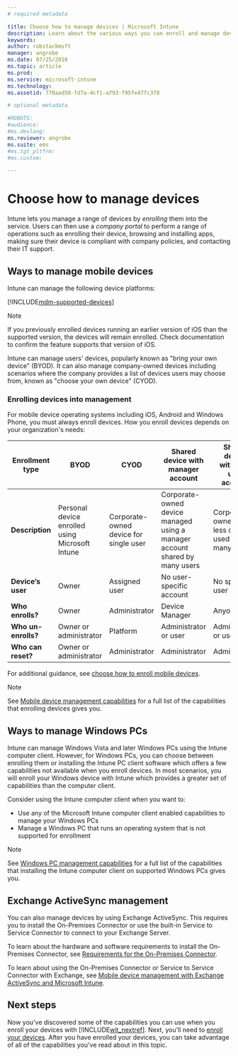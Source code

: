 ```yaml
---
# required metadata

title: Choose how to manage devices | Microsoft Intune
description: Learn about the various ways you can enroll and manage devices.
keywords:
author: robstackmsft
manager: angrobe
ms.date: 07/25/2016
ms.topic: article
ms.prod:
ms.service: microsoft-intune
ms.technology:
ms.assetid: 770aad50-fd7a-4cf1-a793-f95fe47fc3f8

# optional metadata

#ROBOTS:
#audience:
#ms.devlang:
ms.reviewer: angrobe
ms.suite: ems
#ms.tgt_pltfrm:
#ms.custom:

---
```


# Choose how to manage devices
Intune lets you manage a range of devices by *enrolling* them into the service. Users can then use a *company portal* to perform a range of operations such as enrolling their device, browsing and installing apps, making sure their device is compliant with company policies, and contacting their IT support.

## Ways to manage mobile devices
Intune can manage the following device platforms:

[!INCLUDE[mdm-supported-devices](../includes/mdm-supported-devices.md)]

> [!NOTE]
> If you previously enrolled devices running an earlier version of iOS than the supported version, the devices will remain enrolled. Check documentation to confirm the feature supports that version of iOS.

Intune can manage users' devices, popularly known as "bring your own device" (BYOD). It can also manage company-owned devices including scenarios where the company provides a list of devices users may choose from, known as "choose your own device" (CYOD).

### Enrolling devices into management
For mobile device operating systems including iOS, Android and Windows Phone, you must always enroll devices. How you enroll devices depends on your organization's needs:

|Enrollment type|BYOD|CYOD|Shared device with manager account|Shared device without a user account|
|-------------------|--------|--------|--------------------------------------|----------------------------------------|
|**Description**|Personal device enrolled using Microsoft Intune|Corporate-owned device for single user|Corporate-owned device managed using a manager account shared by many users|Corporate-owned user-less device used by many users.|
|**Device’s user**|Owner|Assigned user|No user-specific account|No specific user|
|**Who enrolls?**|Owner|Administrator|Device Manager|Anyone|
|**Who un-enrolls?**|Owner or administrator|Platform |Administrator or user|Administrator or user|
|**Who can reset?**|Owner or administrator|Administrator|Administrator|Administrator|

For additional guidance, see [choose how to enroll mobile devices](/intune/get-started/choose-how-to-enroll-devices1.md).

> [!NOTE]
> See [Mobile device management capabilities](mobile-device-management-capabilities-in-microsoft-intune.md) for a full list of the capabilities that enrolling devices gives you.

## Ways to manage Windows PCs
Intune can manage Windows Vista and later Windows PCs using the Intune computer client. However, for Windows PCs, you can choose between enrolling them or installing the Intune PC client software which offers a few capabilities not available when you enroll devices. In most scenarios, you will enroll your Windows device with Intune which provides a greater set of capabilities than the computer client.

Consider using the Intune computer client when you want to:

- Use any of the Microsoft Intune computer client enabled capabilities to manage your Windows PCs
- Manage a Windows PC that runs an operating system that is not supported for enrollment

> [!NOTE]
> See [Windows PC management capabilities](windows-pc-management-capabilities-in-microsoft-intune.md) for a full list of the capabilities that installing the Intune computer client on supported Windows PCs gives you.

## Exchange ActiveSync management
You can also manage devices by using Exchange ActiveSync. This requires you to install the On-Premises Connector or use the built-in Service to Service Connector to connect to your Exchange Server.

To learn about the hardware and software requirements to install the On-Premises Connector, see [Requirements for the On-Premises Connector](/intune/deploy-use/intune-on-premises-exchange-connector#requirements-for-the-on-premises-connector).

To learn about using the On-Premises Connector or Service to Service Connector with Exchange, see [Mobile device management with Exchange ActiveSync and Microsoft Intune](/intune/deploy-use/mobile-device-management-with-exchange-activesync-and-microsoft-intune).



## Next steps
Now you've discovered some of the capabilities you can use when you enroll your devices with [!INCLUDE[wit_nextref](../includes/wit_nextref_md.md)]. Next, you'll need to [enroll your devices](/intune/deploy-use/enroll-devices-in-microsoft-intune). After you have enrolled your devices, you can take advantage of all of the capabilities you've read about in this topic. <!--lindavr: There's a logical flaw in our "get to know/get started" content. You can take the path in this topic or you can take the path in the What to know before your get started topic. And they don't cover the same ground. -->
